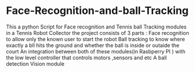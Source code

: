 # Face-Recognition-and-ball-Tracking
This a python Script for Face recognition and Tennis ball Tracking modules in a Tennis Robot Collector
the project consists of 3 parts :
 Face recognition to allow only the known user to start the robot
 Ball tracking to know where exactly a bll hits the ground and whether the ball is inside or outaide the court
 An integration between both of these modules(in Rasbperry PI ) with the low level controller that controls motors ,sensors and etc
 A ball detection Vision module
